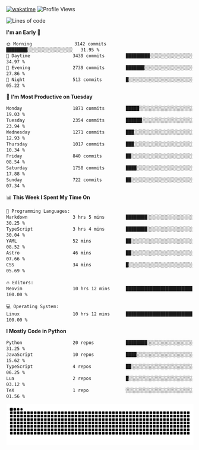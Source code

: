 [![wakatime](https://wakatime.com/badge/user/b920b284-3cde-4cd4-b72e-f7f22d050b16.svg)](https://wakatime.com/@b920b284-3cde-4cd4-b72e-f7f22d050b16)
![Profile Views](http://img.shields.io/badge/Profile%20Views-4586-blue)
<!--START_SECTION:waka-->
![Lines of code](https://img.shields.io/badge/From%20Hello%20World%20I%27ve%20Written-8.8%20million%20lines%20of%20code-blue)

**I'm an Early 🐤** 

```text
🌞 Morning                3142 commits        ████████░░░░░░░░░░░░░░░░░   31.95 % 
🌆 Daytime                3439 commits        █████████░░░░░░░░░░░░░░░░   34.97 % 
🌃 Evening                2739 commits        ███████░░░░░░░░░░░░░░░░░░   27.86 % 
🌙 Night                  513 commits         █░░░░░░░░░░░░░░░░░░░░░░░░   05.22 % 
```
📅 **I'm Most Productive on Tuesday** 

```text
Monday                   1871 commits        █████░░░░░░░░░░░░░░░░░░░░   19.03 % 
Tuesday                  2354 commits        ██████░░░░░░░░░░░░░░░░░░░   23.94 % 
Wednesday                1271 commits        ███░░░░░░░░░░░░░░░░░░░░░░   12.93 % 
Thursday                 1017 commits        ███░░░░░░░░░░░░░░░░░░░░░░   10.34 % 
Friday                   840 commits         ██░░░░░░░░░░░░░░░░░░░░░░░   08.54 % 
Saturday                 1758 commits        ████░░░░░░░░░░░░░░░░░░░░░   17.88 % 
Sunday                   722 commits         ██░░░░░░░░░░░░░░░░░░░░░░░   07.34 % 
```


📊 **This Week I Spent My Time On** 

```text
💬 Programming Languages: 
Markdown                 3 hrs 5 mins        ████████░░░░░░░░░░░░░░░░░   30.25 % 
TypeScript               3 hrs 4 mins        ████████░░░░░░░░░░░░░░░░░   30.04 % 
YAML                     52 mins             ██░░░░░░░░░░░░░░░░░░░░░░░   08.52 % 
Astro                    46 mins             ██░░░░░░░░░░░░░░░░░░░░░░░   07.66 % 
CSS                      34 mins             █░░░░░░░░░░░░░░░░░░░░░░░░   05.69 % 

🔥 Editors: 
Neovim                   10 hrs 12 mins      █████████████████████████   100.00 % 

💻 Operating System: 
Linux                    10 hrs 12 mins      █████████████████████████   100.00 % 
```

**I Mostly Code in Python** 

```text
Python                   20 repos            ████████░░░░░░░░░░░░░░░░░   31.25 % 
JavaScript               10 repos            ████░░░░░░░░░░░░░░░░░░░░░   15.62 % 
TypeScript               4 repos             ██░░░░░░░░░░░░░░░░░░░░░░░   06.25 % 
Lua                      2 repos             █░░░░░░░░░░░░░░░░░░░░░░░░   03.12 % 
TeX                      1 repo              ░░░░░░░░░░░░░░░░░░░░░░░░░   01.56 % 
```




<!--END_SECTION:waka-->
![Snake animation](https://raw.githubusercontent.com/timmypidashev/timmypidashev/main/commits.svg)
